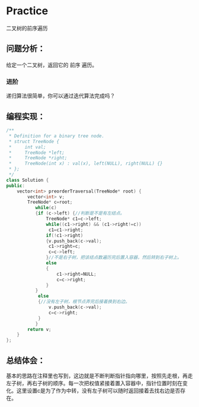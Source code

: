 # Practice
二叉树的前序遍历
## 问题分析：
#### 
给定一个二叉树，返回它的 前序 遍历。
###  进阶
递归算法很简单，你可以通过迭代算法完成吗？
## 编程实现：
```C++
/**
 * Definition for a binary tree node.
 * struct TreeNode {
 *     int val;
 *     TreeNode *left;
 *     TreeNode *right;
 *     TreeNode(int x) : val(x), left(NULL), right(NULL) {}
 * };
 */
class Solution {
public:
    vector<int> preorderTraversal(TreeNode* root) {
        vector<int> v;
        TreeNode* c=root;
           while(c)
           {if (c->left) {//判断是不是有左结点。
               TreeNode* c1=c->left;
               while((c1->right) && (c1->right!=c))
                c1=c1->right;
               if(!c1->right)
               {v.push_back(c->val);
                c1->right=c;
                c=c->left;
               }//不是右子树，把该结点数遍历完后置入容器，然后转到右子树上。
               else
               {
                   c1->right=NULL;
                   c=c->right;
               }
           }
            else
            {//没有左子树，根节点弄完后接着换到右边。
                v.push_back(c->val);
                c=c->right;
            }
           }
        return v;
    }
};
```
## 总结体会：
基本的思路在注释里也写到，这边就是不断判断指针指向哪里，按照先走根，再走左子树，再右子树的顺序。每一次把权值紧接着置入容器中，指针位置时刻在变化。这里设置c是为了作为中转，没有左子树可以随时返回接着去找右边是否存在。